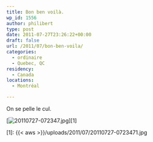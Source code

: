 ```yaml
---
title: Bon ben voilà.
wp_id: 1556
author: philibert
type: post
date: 2011-07-27T23:26:22+00:00
draft: false
url: /2011/07/bon-ben-voila/
categories:
  - ordinaire
  - Quebec, QC
residency:
  - Canada
locations:
  - Montréal

---
```

On se pelle le cul.
  
[<img src="{{< aws >}}/uploads/2011/07/20110727-0723471.jpg" alt="20110727-072347.jpg" class="alignnone size-full" />][1]

 [1]: {{< aws >}}/uploads/2011/07/20110727-0723471.jpg